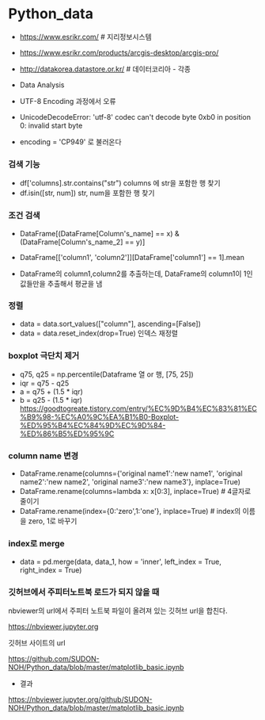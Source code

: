 # Python_data
- https://www.esrikr.com/  # 지리정보시스템
- https://www.esrikr.com/products/arcgis-desktop/arcgis-pro/
- http://datakorea.datastore.or.kr/ # 데이터코리아 - 각종 
- Data Analysis

- UTF-8 Encoding 과정에서 오류
- UnicodeDecodeError: 'utf-8' codec can't decode byte 0xb0 in position 0: invalid start byte

- encoding = 'CP949' 로 불러온다


### 검색 기능
- df['columns].str.contains("str") columns 에 str을 포함한 행 찾기
- df.isin([str, num]) str, num을 포함한 행 찾기


### 조건 검색

- DataFrame[(DataFrame[Column's_name] == x) & (DataFrame[Column's_name_2] == y)]

- DataFrame[['column1', 'column2']][DataFrame['column1'] == 1].mean
- DataFrame의 column1,column2를 추출하는데, DataFrame의 column1이 1인 값들만을 추출해서 평균을 냄



### 정렬
- data = data.sort_values(["column"], ascending=[False])
- data = data.reset_index(drop=True) 인덱스 재정렬



### boxplot 극단치 제거

- q75, q25 = np.percentile(Dataframe 열 or 행, [75, 25])
- iqr = q75 - q25
- a = q75 + (1.5 * iqr)
- b = q25 - (1.5 * iqr)  
https://goodtogreate.tistory.com/entry/%EC%9D%B4%EC%83%81%EC%B9%98-%EC%A0%9C%EA%B1%B0-Boxplot-%ED%95%B4%EC%84%9D%EC%9D%84-%ED%86%B5%ED%95%9C

### column name 변경
- DataFrame.rename(columns={'original name1':'new name1', 'original name2':'new name2', 'original name3':'new name3'}, inplace=True)
- DataFrame.rename(columns=lambda x: x[0:3], inplace=True) # 4글자로 줄이기
- DataFrame.rename(index={0:'zero',1:'one'}, inplace=True) # index의 이름을 zero, 1로 바꾸기


### index로 merge
- data = pd.merge(data, data_1, how = 'inner', left_index = True, right_index = True)


### 깃허브에서 주피터노트북 로드가 되지 않을 때
nbviewer의 url에서 주피터 노트북 파일이 올려져 있는 깃허브 url을 합친다.

https://nbviewer.jupyter.org

깃허브 사이트의 url

https://github.com/SUDON-NOH/Python_data/blob/master/matplotlib_basic.ipynb

- 결과

https://nbviewer.jupyter.org/github/SUDON-NOH/Python_data/blob/master/matplotlib_basic.ipynb

